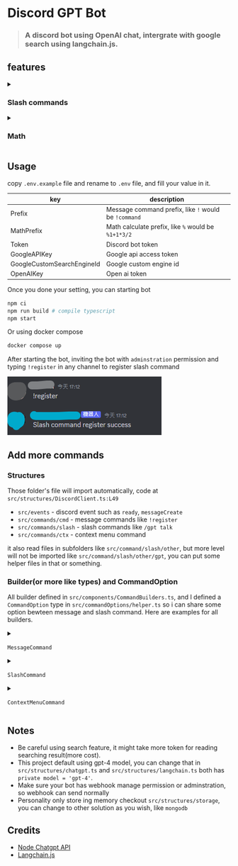 # Discord GPT Bot
> ### A discord bot using OpenAI chat, intergrate with google search using langchain.js.
> 
## features
<details>
   <summary>
   
   ### Slash commands

   </summary>
   
* gpt talk: `/gpt talk [message] [personality] [setting]`

   | personality without thumbnail  |
   |---|
  ![gpttalk](./docs/gpttalk.png)

   | personality with thumbnail(using webhook to response) |
   |---|
  ![gpttalkthumbnail](./docs/gpttalkthumbnail.png)
  
* gpt searchtalk: `/gpt searchtalk [message] [personality] [setting]`
  
  ![searchtalk.png](./docs/gptsearchtalk.png)
 
* gpt gettalksetting: `/gpt gettalksetting [name]`

* gpt settalksetting: `/gpt settalksetting [name] [personality] ([thumbnail])`
  
  ![setsetting.png](./docs/gptsetsettingandtalk.png)

* gpt image(using dell.e2): `/gpt image [prompt] ([size])`
</details>
<details>
   <summary>
   
   ### Math

   </summary>
   
* math: `/math [expression]`
  ![calc](./docs/math.png)
</details>

## Usage

copy `.env.example` file and rename to `.env` file, and fill your value in it.

|key | description|
|---|---|
|Prefix| Message command prefix, like `!` would be `!command`|
|MathPrefix| Math calculate prefix, like `%` would be `%1+1*3/2` |
|Token| Discord bot token |
|GoogleAPIKey|Google api access token|
|GoogleCustomSearchEngineId| Google custom engine id |
|OpenAIKey| Open ai token |

Once you done your setting, you can starting bot

```bash
npm ci
npm run build # compile typescript
npm start
```
Or using docker compose
```bash
docker compose up
```

After starting the bot, inviting the bot with `adminstration` permission and typing `!register` in any channel to register slash command

![registercommand](./docs/registercommand.png)

## Add more commands

### Structures

Those folder's file will import automatically, code at `src/structures/DiscordClient.ts:L49`
- `src/events` - discord event such as `ready`, `messageCreate` 
- `src/commands/cmd` - message commands like `!register`
- `src/commands/slash` - slash commands like `/gpt talk`
- `src/commands/ctx` - context menu command

it also read files in subfolders like `src/command/slash/other`, but more level will not be imported like `src/command/slash/other/gpt`, you can put some helper files in that or something.

### Builder(or more like types) and CommandOption

All builder defined in `src/components/CommandBuilders.ts`, and I defined a `CommandOption` type in `src/commandOptions/helper.ts` so i can share some option bewteen message and slash command. Here are examples for all builders.
<details>
   <summary>

   `MessageCommand`
   </summary>

```typescript
import { CommandOption } from '@/commandOptions/helper';
import { MessageCommand } from '@/components/CommandBuilders';

const pingCommandOption: CommandOption = {
  name: 'ping',
  description: 'get pong',
  usage: '!ping',
  alias: ['p']
};

export default {
  data: pingCommandOption,
  async run(client, message) {
    await message.reply({ content: 'pong' });
  },
} as MessageCommand;

```
</details>
<details>
   <summary>

   `SlashCommand`
   </summary>

I'm created `buildSlashOption` to warp arround discord slash builder function so it can generate `SlashBuilder` by `CommandOption`.

```typescript
import { ApplicationCommandOptionType } from 'discord.js';
import { CommandOption, buildSlashOption } from '@/commandOptions/helper';
import { SlashCommand } from '@/components/CommandBuilders';

const pingCommandOption: CommandOption = {
  name: 'ping',
  description: 'get pong',
  options: [
    {
      name: 'hide',
      description: 'ephemeral message so only you can see this',
      type: ApplicationCommandOptionType.String,
      choices: [
        {
          name: 'yes',
          value: 'true',
        },
      ],
    }
  ]
};

const slashCommandOption = buildSlashOption(pingCommandOption);

export default {
  data: slashCommandOption,
  async run(client, interaction) {
    const needHide = interaction.options.getString(HideOptionName) === 'true';
    return await interaction.reply({
      content: 'pong',
      ephemeral: needHide,
    })
  },
} as SlashCommand;

```
</details>
<details>
   <summary>

   `ContextMenuCommand`
   </summary>

a example using google translate to translate message by `MessageContextMenuCommand`

```typescript
import {
  ContextMenuCommandBuilder,
  ApplicationCommandType,
  ModalBuilder,
  TextInputStyle,
  TextInputBuilder,
  ActionRowBuilder,
  ModalActionRowComponentBuilder,
} from 'discord.js';
import { ContextMenuCommand } from '@/components/CommandBuilders';

import { google } from 'googleapis';

const translateClient = google.translate({
  version: 'v2',
  auth: process.env.GoogleAPIKey,
});

export interface translateParam {
  text: string;
  from?: string;
  to: string;
}
async function translate({
  text,
  from,
  to,
}: translateParam): Promise<nullAbleString> {
  const response = await translateClient.translations.translate({
    requestBody: {
      q: [text],
      source: from,
      target: to,
      format: 'text',
    },
  });
  return ((response.data as typeof response).data.translations || [{}])[0]
    .translatedText;
}

export function getTranslateModal(id: string): ModalBuilder {
  const modal = new ModalBuilder()
    .setTitle('translate')
    .setCustomId(`translate-${id}`);
  const from = new TextInputBuilder()
    .setCustomId('from')
    .setStyle(TextInputStyle.Short)
    .setPlaceholder('en, jp...')
    .setLabel('source language')
    .setRequired(false);
  const to = new TextInputBuilder()
    .setCustomId('to')
    .setStyle(TextInputStyle.Short)
    .setPlaceholder('en, jp...')
    .setLabel('target language')
    .setRequired(true);
  modal.addComponents(
    new ActionRowBuilder<ModalActionRowComponentBuilder>().addComponents(from),
    new ActionRowBuilder<ModalActionRowComponentBuilder>().addComponents(to)
  );
  return modal;
}

const contextMenuOption = new ContextMenuCommandBuilder()
  .setName('translateto')
  .setNameLocalizations({
    [Locale.EnglishGB]: 'Translate to',
  })
  .setType(ApplicationCommandType.Message);

export default {
  data: contextMenuOption,
  async run(client, interaction) {
    // just be save, even though contextMenuOption already set type so it won't appear in UserContextMenu
    if (!interaction.isMessageContextMenuCommand()) return;
    const content = interaction.targetMessage.content;
    const id = interaction.id;

    await interaction.showModal(getTranslateModal(interaction.id));

    try {
      const submittion = await interaction.awaitModalSubmit({
        // limit receive time
        time: 60000,
        filter: ({ customId }) => customId === `translate-${id}`,
      });
      if (submittion) {
        const fromLang = submittion.fields.getTextInputValue('from');
        const toLang = submittion.fields.getTextInputValue('to');
        const text = await translate({
          text: content,
          from: fromLang,
          to: toLang,
        });
        if (!text) throw new Error('No text');
        return await submittion.reply({
          content: text,
        });
      } else {
        throw new Error('No submittion');
      }
    } catch (error) {
      console.error(error);
      if (interaction.deferred || interaction.replied) {
        return;
      } else {
        return await interaction.reply({
          content: 'translate failed',
          ephemeral: true,
        });
      }
    }
  },
} as ContextMenuCommand;

```
</details>


## Notes
- Be careful using search feature, it might take more token for reading searching result(more cost).
- This project default using gpt-4 model, you can change that in `src/structures/chatgpt.ts` and `src/structures/langchain.ts` both has `private model = 'gpt-4'`.
- Make sure your bot has webhook manage permission or adminstration, so webhook can send normally
- Personality only store ing memory checkout `src/structures/storage`, you can change to other solution as you wish, like `mongodb`

## Credits
- [Node Chatgpt API](https://github.com/transitive-bullshit/chatgpt-api)
- [Langchain.js](https://github.com/hwchase17/langchainjs)

